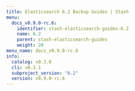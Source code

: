 ```yaml
---
title: Elasticsearch 6.2 Backup Guides | Stash
menu:
  docs_v0.9.0-rc.6:
    identifier: stash-elasticsearch-guides-6.2
    name: 6.2
    parent: stash-elasticsearch-guides
    weight: 20
menu_name: docs_v0.9.0-rc.6
info:
  catalog: v0.3.0
  cli: v0.3.1
  subproject_version: "6.2"
  version: v0.9.0-rc.6
---
```


